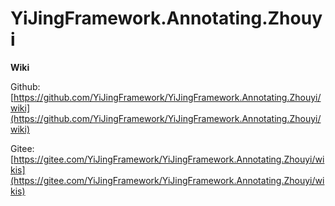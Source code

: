 # YiJingFramework.Annotating.Zhouyi

**Wiki**

Github: [https://github.com/YiJingFramework/YiJingFramework.Annotating.Zhouyi/wiki](https://github.com/YiJingFramework/YiJingFramework.Annotating.Zhouyi/wiki)

Gitee: [https://gitee.com/YiJingFramework/YiJingFramework.Annotating.Zhouyi/wikis](https://gitee.com/YiJingFramework/YiJingFramework.Annotating.Zhouyi/wikis)